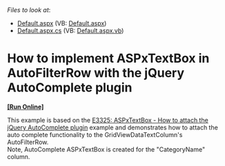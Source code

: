 <!-- default file list -->
*Files to look at*:

* [Default.aspx](./CS/WebSite/Default.aspx) (VB: [Default.aspx](./VB/WebSite/Default.aspx))
* [Default.aspx.cs](./CS/WebSite/Default.aspx.cs) (VB: [Default.aspx.vb](./VB/WebSite/Default.aspx.vb))
<!-- default file list end -->
# How to implement ASPxTextBox in AutoFilterRow with  the jQuery AutoComplete plugin
<!-- run online -->
**[[Run Online]](https://codecentral.devexpress.com/e4788/)**
<!-- run online end -->


<p>This example is based on the <a href="https://www.devexpress.com/Support/Center/p/E3325">E3325: ASPxTextBox - How to attach the jQuery AutoComplete plugin</a> example and demonstrates how to attach the auto complete functionality to the GridViewDataTextColumn's AutoFilterRow.<br />
Note, AutoComplete ASPxTextBox is created for the "CategoryName" column.</p>

<br/>



